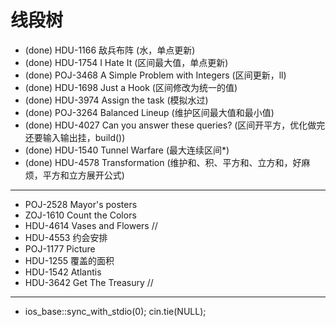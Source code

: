 # 线段树

* (done) HDU-1166 敌兵布阵 (水，单点更新)
* (done) HDU-1754 I Hate It (区间最大值，单点更新)
* (done) POJ-3468 A Simple Problem with Integers (区间更新，ll)
* (done) HDU-1698 Just a Hook (区间修改为统一的值)
* (done) HDU-3974 Assign the task (模拟水过)
* (done) POJ-3264 Balanced Lineup (维护区间最大值和最小值)
* (done) HDU-4027 Can you answer these queries? (区间开平方，优化做完还要输入输出挂，build())
* (done) HDU-1540 Tunnel Warfare (最大连续区间\*)
* (done) HDU-4578 Transformation (维护和、积、平方和、立方和，好麻烦，平方和立方展开公式)

---

* POJ-2528 Mayor's posters
* ZOJ-1610 Count the Colors
* HDU-4614 Vases and Flowers //
* HDU-4553 约会安排
* POJ-1177 Picture
* HDU-1255 覆盖的面积
* HDU-1542 Atlantis
* HDU-3642 Get The Treasury //

---

* ios_base::sync_with_stdio(0); cin.tie(NULL);

